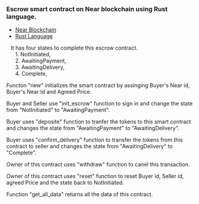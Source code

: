 ### Escrow smart contract on Near blockchain using Rust language.
  * [Near Blockchain](https://near.org/)  
  * [Rust Language](https://www.rust-lang.org/) 
  
&nbsp;&nbsp; It has four states to complete this escrow contract.  
&nbsp;&nbsp;&nbsp;&nbsp;&nbsp; 1. NotInitiated,  
&nbsp;&nbsp;&nbsp;&nbsp;&nbsp; 2. AwaitingPayment,  
&nbsp;&nbsp;&nbsp;&nbsp;&nbsp; 3. AwaitingDelivery,  
&nbsp;&nbsp;&nbsp;&nbsp;&nbsp; 4. Complete, 
	
Functon "new" initializes the smart contract by assinging Buyer's Near id, Buyer's Near Id and Agreed Price. 

Buyer and Seller use "init_escrow" function to sign in and change the state from "NotInitiated" to "AwaitingPayment".
    	
Buyer uses "deposite" function to tranfer the tokens to this smart contract and changes the state from "AwaitingPayment" to "AwaitingDelivery".
    	
Buyer uses "confirm_delivery" function to transfer the tokens from this contract to seller and changes the state from "AwaitingDelivery" to "Complete".
    	
Owner of this contract uses "withdraw" function to canel this transaction.
    	
Owner of this contract uses "reset" function to reset Buyer id, Seller id, agreed Price and the state back to NotInitiated.
    	
Function "get_all_data" returns all the data of this contract.
